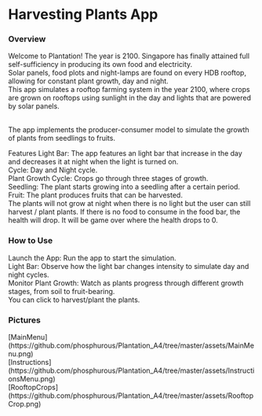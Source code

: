 <h1>Harvesting Plants App</h1>
<h3>Overview</h3>
Welcome to Plantation! The year is 2100. Singapore has finally attained full self-sufficiency in producing its own food and electricity.</br>
Solar panels, food plots and night-lamps are found on every HDB rooftop, allowing for constant plant growth, day and night.</br>
This app simulates a rooftop farming system in the year 2100, where crops are grown on rooftops using sunlight in the day and lights that are powered by solar panels. </br></br>

The app implements the producer-consumer model to simulate the growth of plants from seedlings to fruits. </br>

Features
Light Bar: The app features an light bar that increase in the day and decreases it at night when the light is turned on.</br>
Cycle: Day and Night cycle.</br>
Plant Growth Cycle: Crops go through three stages of growth.</br>
Seedling: The plant starts growing into a seedling after a certain period.</br>
Fruit: The plant produces fruits that can be harvested.</br>
The plants will not grow at night when there is no light but the user can still harvest / plant plants. If there is no food to consume in the food bar, the health will drop. It will be game over where the health drops to 0.</br>

<h3>How to Use</h3>
Launch the App: Run the app to start the simulation.</br>
Light Bar: Observe how the light bar changes intensity to simulate day and night cycles.</br>
Monitor Plant Growth: Watch as plants progress through different growth stages, from soil to fruit-bearing.</br>
You can click to harvest/plant the plants.

<h3>Pictures</h3>
[MainMenu](https://github.com/phosphurous/Plantation_A4/tree/master/assets/MainMenu.png)</br>
[Instructions](https://github.com/phosphurous/Plantation_A4/tree/master/assets/InstructionsMenu.png)</br>
[RooftopCrops](https://github.com/phosphurous/Plantation_A4/tree/master/assets/RooftopCrop.png)
